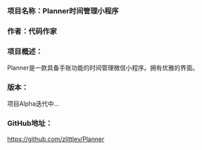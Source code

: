 ### 项目名称：Planner时间管理小程序
### 作者：代码作家
### 项目概述：
Planner是一款具备手账功能的时间管理微信小程序。拥有优雅的界面。
### 版本：
项目Alpha迭代中...
### GitHub地址：
<https://github.com/zlittley/Planner>